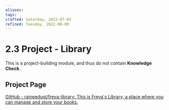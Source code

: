 ```yaml
---
aliases: 
tags: 
crafted: Saturday, 2022-07-02
refined: Tuesday, 2022-08-09
---
```


# 2.3 Project - Library

This is a project-building module, and thus do not contain **Knowledge Check**.

## Project Page

[GitHub - raineedust/freya-library: This is Freya's Library, a place where you can manage and store your books.](https://github.com/raineedust/freya-library)
